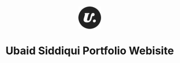<p align="center">
  <a href="https://www.gatsbyjs.org">
    <img alt="Ubaid" src="src/images/android-chrome-512x512.png" width="60" />
  </a>
</p>
<h1 align="center">
  Ubaid Siddiqui Portfolio Webisite
</h1>

